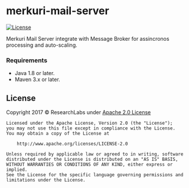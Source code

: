# merkuri-mail-server

[![License](https://img.shields.io/badge/License-Apache%202.0-blue.svg)](https://opensource.org/licenses/Apache-2.0)

Merkuri Mail Server integrate with Message Broker for assincronos processing and auto-scaling.

### Requirements

- Java 1.8 or later.
- Maven 3.x or later.


## License

Copyright 2017 © ResearchLabs under [Apache 2.0 License](http://www.apache.org/licenses/LICENSE-2.0)

```
Licensed under the Apache License, Version 2.0 (the "License");
you may not use this file except in compliance with the License.
You may obtain a copy of the License at

    http://www.apache.org/licenses/LICENSE-2.0

Unless required by applicable law or agreed to in writing, software
distributed under the License is distributed on an "AS IS" BASIS,
WITHOUT WARRANTIES OR CONDITIONS OF ANY KIND, either express or implied.
See the License for the specific language governing permissions and
limitations under the License.
```